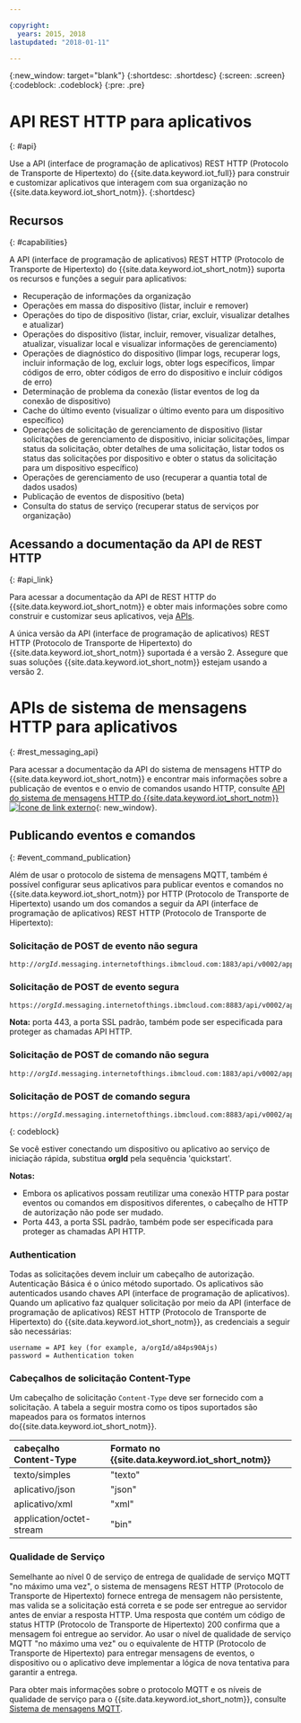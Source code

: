```yaml
---

copyright:
  years: 2015, 2018
lastupdated: "2018-01-11"

---
```


{:new_window: target="blank"}
{:shortdesc: .shortdesc}
{:screen: .screen}
{:codeblock: .codeblock}
{:pre: .pre}

# API REST HTTP para aplicativos
{: #api}

Use a API (interface de programação de aplicativos) REST HTTP (Protocolo de Transporte de Hipertexto) do {{site.data.keyword.iot_full}} para construir e customizar aplicativos que interagem com sua organização no {{site.data.keyword.iot_short_notm}}.
{:shortdesc}

## Recursos
{: #capabilities}

A API (interface de programação de aplicativos) REST HTTP (Protocolo de Transporte de Hipertexto) do {{site.data.keyword.iot_short_notm}} suporta os recursos e funções a seguir para aplicativos:

- Recuperação de informações da organização
- Operações em massa do dispositivo (listar, incluir e remover)
- Operações do tipo de dispositivo (listar, criar, excluir, visualizar detalhes e atualizar)
- Operações do dispositivo (listar, incluir, remover, visualizar detalhes, atualizar, visualizar local e visualizar informações de gerenciamento)
- Operações de diagnóstico do dispositivo (limpar logs, recuperar logs, incluir informação de log, excluir logs, obter logs específicos, limpar códigos de erro, obter códigos de erro do dispositivo e incluir códigos de erro)
- Determinação de problema da conexão (listar eventos de log da conexão de dispositivo)
- Cache do último evento (visualizar o último evento para um dispositivo específico)
- Operações de solicitação de gerenciamento de dispositivo (listar solicitações de gerenciamento de dispositivo, iniciar solicitações, limpar status da solicitação, obter detalhes de uma solicitação, listar todos os status das solicitações por dispositivo e obter o status da solicitação para um dispositivo específico)
- Operações de gerenciamento de uso (recuperar a quantia total de dados usados)
- Publicação de eventos de dispositivo (beta)
- Consulta do status de serviço (recuperar status de serviços por organização)

## Acessando a documentação da API de REST HTTP
{: #api_link}

Para acessar a documentação da API de REST HTTP do {{site.data.keyword.iot_short_notm}} e obter mais informações sobre como construir e customizar seus aplicativos, veja [APIs](../reference/api.html).

A única versão da API (interface de programação de aplicativos) REST HTTP (Protocolo de Transporte de Hipertexto) do {{site.data.keyword.iot_short_notm}} suportada é a versão 2. Assegure que suas soluções {{site.data.keyword.iot_short_notm}} estejam usando a versão 2.

# APIs de sistema de mensagens HTTP para aplicativos
{: #rest_messaging_api}

Para acessar a documentação da API do sistema de mensagens HTTP do {{site.data.keyword.iot_short_notm}} e encontrar mais informações sobre a publicação de eventos e o envio de comandos usando HTTP, consulte [API do sistema de mensagens HTTP do {{site.data.keyword.iot_short_notm}} ![Ícone de link externo](../../../icons/launch-glyph.svg)](https://docs.internetofthings.ibmcloud.com/apis/swagger/v0002/http-messaging.html){: new_window}.

## Publicando eventos e comandos
{: #event_command_publication}

Além de usar o protocolo de sistema de mensagens MQTT, também é possível configurar seus aplicativos para publicar eventos e comandos no {{site.data.keyword.iot_short_notm}} por HTTP (Protocolo de Transporte de Hipertexto) usando um dos comandos a seguir da API (interface de programação de aplicativos) REST HTTP (Protocolo de Transporte de Hipertexto):

### Solicitação de POST de evento não segura
<pre class="pre"><code class="hljs">http://<var class="keyword varname">orgId</var>.messaging.internetofthings.ibmcloud.com:1883/api/v0002/application/types/<var class="keyword varname">typeId</var>/devices/<var class="keyword varname">deviceId</var>/events/<var class="keyword varname">eventId</var></code></pre>

### Solicitação de POST de evento segura
<pre class="pre"><code class="hljs">https://<var class="keyword varname">orgId</var>.messaging.internetofthings.ibmcloud.com:8883/api/v0002/application/types/<var class="keyword varname">typeId</var>/devices/<var class="keyword varname">deviceId</var>/events/<var class="keyword varname">eventId</var></code></pre>

**Nota:** porta 443, a porta SSL padrão, também pode ser especificada para proteger as chamadas API HTTP.

### Solicitação de POST de comando não segura
<pre class="pre"><code class="hljs">http://<var class="keyword varname">orgId</var>.messaging.internetofthings.ibmcloud.com:1883/api/v0002/application/types/<var class="keyword varname">typeId</var>/devices/<var class="keyword varname">deviceId</var>/commands/<var class="keyword varname">eventId</var></code></pre>


### Solicitação de POST de comando segura
<pre class="pre"><code class="hljs">https://<var class="keyword varname">orgId</var>.messaging.internetofthings.ibmcloud.com:8883/api/v0002/application/types/<var class="keyword varname">typeId</var>/devices/<var class="keyword varname">deviceId</var>/commands/<var class="keyword varname">eventId</var></code></pre>
{: codeblock}

Se você estiver conectando um dispositivo ou aplicativo ao serviço de iniciação rápida, substitua **orgId** pela sequência 'quickstart'.

**Notas:**
- Embora os aplicativos possam reutilizar uma conexão HTTP para postar eventos ou comandos em dispositivos diferentes, o cabeçalho de HTTP de autorização não pode ser mudado.
- Porta 443, a porta SSL padrão, também pode ser especificada para proteger as chamadas API HTTP.

### Authentication

Todas as solicitações devem incluir um cabeçalho de autorização. Autenticação Básica é o único método suportado. Os aplicativos são autenticados usando chaves API (interface de programação de aplicativos). Quando um aplicativo faz qualquer solicitação por meio da API (interface de programação de aplicativos) REST HTTP (Protocolo de Transporte de Hipertexto) do {{site.data.keyword.iot_short_notm}}, as credenciais a seguir são necessárias:

```
username = API key (for example, a/orgId/a84ps90Ajs)
password = Authentication token
```

### Cabeçalhos de solicitação Content-Type

Um cabeçalho de solicitação `Content-Type` deve ser fornecido com a solicitação. A tabela a seguir mostra como os tipos suportados são mapeados para os formatos internos do{{site.data.keyword.iot_short_notm}}.

|cabeçalho Content-Type|Formato no {{site.data.keyword.iot_short_notm}}|
|:---|:---|
|texto/simples|"texto"
|aplicativo/json| "json"
|aplicativo/xml | "xml"
|application/octet-stream|"bin"

### Qualidade de Serviço

Semelhante ao nível 0 de serviço de entrega de qualidade de serviço MQTT "no máximo uma vez", o sistema de mensagens REST HTTP (Protocolo de Transporte de Hipertexto) fornece entrega de mensagem não persistente, mas valida se a solicitação está correta e se pode ser entregue ao servidor antes de enviar a resposta HTTP. Uma resposta que contém um código de status HTTP (Protocolo de Transporte de Hipertexto) 200 confirma que a mensagem foi entregue ao servidor. Ao usar o nível de qualidade de serviço MQTT "no máximo uma vez" ou o equivalente de HTTP (Protocolo de Transporte de Hipertexto) para entregar mensagens de eventos, o dispositivo ou o aplicativo deve implementar a lógica de nova tentativa para garantir a entrega.


Para obter mais informações sobre o protocolo MQTT e os níveis de qualidade de serviço para o {{site.data.keyword.iot_short_notm}}, consulte [Sistema de mensagens MQTT](../reference/mqtt/index.html).
